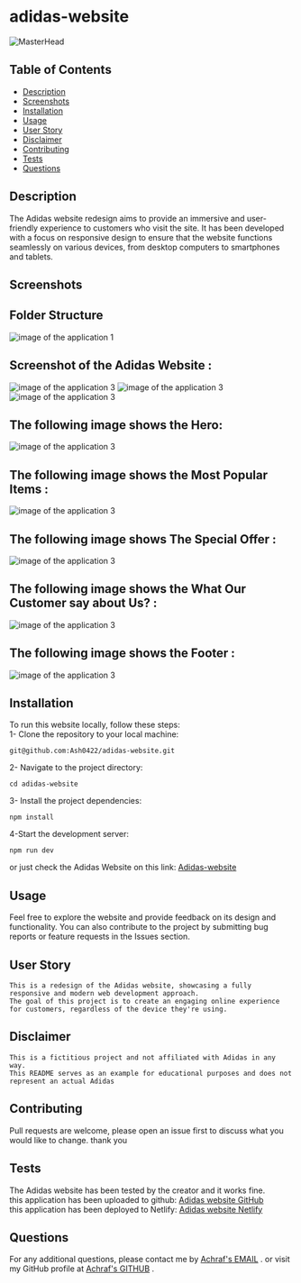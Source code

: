 # adidas-website
![MasterHead](./src//assets/images/adidas-logo.png)

## Table of Contents

- [Description](#description)
- [Screenshots](#screenshots)
- [Installation](#installation)
- [Usage](#usage)
- [User Story](#user-story)
- [Disclaimer](#disclaimer)
- [Contributing](#contributing)
- [Tests](#tests)
- [Questions](#questions)


## Description

The Adidas website redesign aims to provide an immersive and user-friendly experience to customers who visit the site. It has been developed with a focus on responsive design to ensure that the website functions seamlessly on various devices, from desktop computers to smartphones and tablets.

## Screenshots
## Folder Structure <br>

![image of the application 1](./src//assets/images/folderStracture.png)

## Screenshot of the Adidas Website :

![image of the application 3](./src//assets/images/Screenshot1.png)
![image of the application 3](./src//assets/images/Screenshot2.png)
![image of the application 3](./src//assets/images/Screenshot3.png)

## The following image shows  the Hero:
![image of the application 3](./src//assets/images/Screenshot1.png)

## The following image shows the Most Popular Items : 
![image of the application 3](./src//assets/images/Screenshot2.png)

## The following image shows The Special Offer :  
![image of the application 3](./src//assets/images/Screenshot3.png)

## The following image shows the What Our Customer say about Us? : 
![image of the application 3](./src//assets/images/Screenshot4.png)

## The following image shows the Footer : 
![image of the application 3](./src//assets/images/Screenshot6.png)


## Installation
To run this website locally, follow these steps: <br>
1- Clone the repository to your local machine:
~~~
git@github.com:Ash0422/adidas-website.git
~~~
 
2- Navigate to the project directory: 
~~~
cd adidas-website
~~~ 

3- Install the project dependencies: <br>
~~~
npm install
~~~

4-Start the development server: <br>
~~~
npm run dev
~~~
or just check the Adidas Website on this link:   [Adidas-website](https://main--peppy-truffle-c5d975.netlify.app/)

## Usage

Feel free to explore the website and provide feedback on its design and functionality. You can also contribute to the project by submitting bug reports or feature requests in the Issues section.


## User Story
```
This is a redesign of the Adidas website, showcasing a fully responsive and modern web development approach. 
The goal of this project is to create an engaging online experience for customers, regardless of the device they're using.
```
## Disclaimer
```
This is a fictitious project and not affiliated with Adidas in any way. 
This README serves as an example for educational purposes and does not represent an actual Adidas 
```
## Contributing

Pull requests are welcome, please open an issue first to discuss what you would like to change. thank you

## Tests
The Adidas website has been tested by the creator and it works fine.<br>
this application has been uploaded to github:  [Adidas website GitHub](https://github.com/Ash0422/adidas-website)<br>
this application has been deployed to Netlify:  [Adidas website Netlify](https://main--peppy-truffle-c5d975.netlify.app/)


## Questions
For any additional questions, please contact me by [Achraf's EMAIL](chibane.tkd04@gmail.com) . or visit my GitHub profile at [Achraf's GITHUB](https://github.com/Ash0422) .